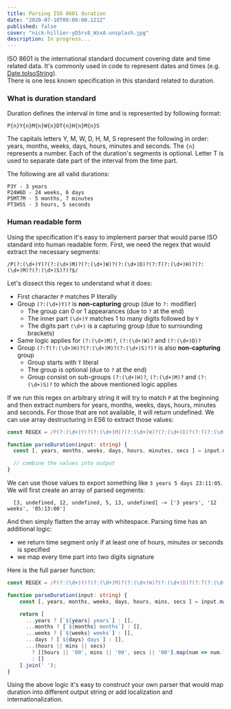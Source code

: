 ```yaml
---
title: Parsing ISO 8601 duration 
date: "2020-07-10T09:00:00.121Z"
published: false
cover: "nick-hillier-yD5rv8_WzxA-unsplash.jpg"
description: In progress...
---
```

ISO 8601 is the international standard document covering date and time related data. It's commonly used 
in code to represent dates and times 
(e.g. [Date.toIsoString](https://developer.mozilla.org/en-US/docs/Web/JavaScript/Reference/Global_Objects/Date/toISOString)).   
There is one less known specification in this standard related to duration.

### What is duration standard

Duration defines the interval in time and is represented by following format:

```
P{n}Y{n}M{n}W{n}DT{n}H{n}M{n}S
```

The capitals letters Y, M, W, D, H, M, S represent the following in order: 
years, months, weeks, days, hours, minutes and seconds. The `{n}` represents a number. Each of the duration's
segments is optional. Letter T is used to separate date part of the interval from the time part.

The following are all valid durations:

```
P3Y - 3 years
P24W6D - 24 weeks, 6 days
P5MT7M - 5 months, 7 minutes
PT3H5S - 3 hours, 5 seconds
```

### Human readable form

Using the specification it's easy to implement parser that would parse ISO standard into human readable form.
First, we need the regex that would extract the necessary segments:

```jsregexp
/P(?:(\d+)Y)?(?:(\d+)M)?(?:(\d+)W)?(?:(\d+)D)?(?:T(?:(\d+)H)?(?:(\d+)M)?(?:(\d+)S)?)?$/
```

Let's dissect this regex to understand what it does: 
* First character `P` matches P literally
* Group `(?:(\d+)Y)?` is **non-capturing** group (due to `?:` modifier)
    * The group can 0 or 1 appearances (due to `?` at the end)
    * The inner part `(\d+)Y` matches 1 to many digits followed by `Y`
    * The digits part `(\d+)` is a capturing group (due to surrounding brackets)    
* Same logic applies for `(?:(\d+)M)?`, `(?:(\d+)W)?` and `(?:(\d+)D)?`
* Group `(?:T(?:(\d+)H)?(?:(\d+)M)?(?:(\d+)S)?)?` is also **non-capturing** group
    * Group starts with `T` literal
    * The group is optional (due to `?` at the end)
    * Group consist on sub-groups `(?:(\d+)H)?`, `(?:(\d+)M)?` and `(?:(\d+)S)?` to which the above mentioned logic applies
    
If we run this regex on arbitrary string it will try to match `P` at the beginning and then extract numbers for
years, months, weeks, days, hours, minutes and seconds. For those that are not available, it will return undefined.
We can use array destructuring in ES6 to extract those values:

```typescript
const REGEX = /P(?:(\d+)Y)?(?:(\d+)M)?(?:(\d+)W)?(?:(\d+)D)?(?:T(?:(\d+)H)?(?:(\d+)M)?(?:(\d+)S)?)?$/;

function parseDuration(input: string) {
  const [, years, months, weeks, days, hours, minutes, secs ] = input.match(REGEX);

  // combine the values into output
}
```

We can use those values to export something like `3 years 5 days 23:11:05`. We will first 
create an array of parsed segments:

```
  [3, undefined, 12, undefined, 5, 13, undefined] -> ['3 years', '12 weeks', '05:13:00']
```

And then simply flatten the array with whitespace. Parsing time has an additional logic:
* we return time segment only if at least one of hours, minutes or seconds is specified
* we map every time part into two digits signature

Here is the full parser function:

```typescript
const REGEX = /P(?:(\d+)Y)?(?:(\d+)M)?(?:(\d+)W)?(?:(\d+)D)?(?:T(?:(\d+)H)?(?:(\d+)M)?(?:(\d+)S)?)?$/;

function parseDuration(input: string) {
    const [, years, months, weeks, days, hours, mins, secs ] = input.match(REGEX) || [];

    return [
      ...years ? [`${years} years`] : [],
      ...months ? [`${months} months`] : [],
      ...weeks ? [`${weeks} weeks`] : [],
      ...days ? [`${days} days`] : [],
      ...(hours || mins || secs)
        ? [[hours || '00', mins || '00', secs || '00'].map(num => num.length < 2 ? `0${num}` : num).join(':')]
        : []
    ].join(' ');
}
```

Using the above logic it's easy to construct your own parser that would map duration into 
different output string or add localization and internationalization.
